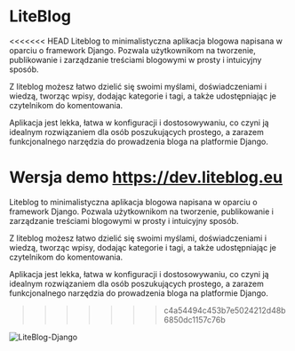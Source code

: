 # LiteBlog

<<<<<<< HEAD
Liteblog to minimalistyczna aplikacja blogowa napisana w oparciu o framework Django. Pozwala użytkownikom na tworzenie, 
publikowanie i zarządzanie treściami blogowymi w prosty i intuicyjny sposób. 

Z liteblog możesz łatwo dzielić się swoimi myślami, doświadczeniami i wiedzą, tworząc wpisy, dodając kategorie i tagi, 
a także udostępniając je czytelnikom do komentowania. 

Aplikacja jest lekka, łatwa w konfiguracji i dostosowywaniu, co czyni ją idealnym rozwiązaniem dla osób 
poszukujących prostego, a zarazem funkcjonalnego narzędzia do prowadzenia bloga na platformie Django.

Wersja demo https://dev.liteblog.eu
=======
Liteblog to minimalistyczna aplikacja blogowa napisana w oparciu o framework Django. Pozwala użytkownikom na tworzenie, publikowanie i zarządzanie treściami blogowymi w prosty i intuicyjny sposób.

Z liteblog możesz łatwo dzielić się swoimi myślami, doświadczeniami i wiedzą, tworząc wpisy, dodając kategorie i tagi, a także udostępniając je czytelnikom do komentowania.

Aplikacja jest lekka, łatwa w konfiguracji i dostosowywaniu, co czyni ją idealnym rozwiązaniem dla osób poszukujących prostego, a zarazem funkcjonalnego narzędzia do prowadzenia bloga na platformie Django.
>>>>>>> c4a54494c453b7e5024212d48b6850dc1157c76b

![LiteBlog-Django](https://liteblog.eu/media/uploads/django-lb.webp)
